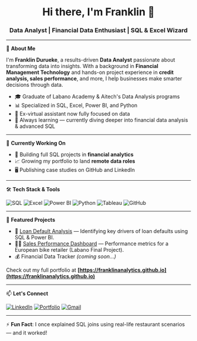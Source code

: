 <h1 align="center">Hi there, I'm Franklin 👋</h1>
<h3 align="center">Data Analyst | Financial Data Enthusiast | SQL & Excel Wizard</h3>

---

🚀 **About Me**

I'm **Franklin Durueke**, a results-driven **Data Analyst** passionate about transforming data into insights. With a background in **Financial Management Technology** and hands-on project experience in **credit analysis, sales performance**, and more, I help businesses make smarter decisions through data.

- 🎓 Graduate of Labano Academy & Aitech's Data Analysis programs
- 📊 Specialized in SQL, Excel, Power BI, and Python
- 💼 Ex-virtual assistant now fully focused on data
- 🧠 Always learning — currently diving deeper into financial data analysis & advanced SQL

---

🔭 **Currently Working On**

- 📁 Building full SQL projects in **financial analytics**
- 📈 Growing my portfolio to land **remote data roles**
- 🖥️ Publishing case studies on GitHub and LinkedIn

---

🛠 **Tech Stack & Tools**

![SQL](https://img.shields.io/badge/-SQL-informational?style=flat&logo=postgresql&logoColor=white&color=blue)
![Excel](https://img.shields.io/badge/-Excel-217346?style=flat&logo=microsoft-excel&logoColor=white)
![Power BI](https://img.shields.io/badge/-PowerBI-F2C811?style=flat&logo=powerbi&logoColor=black)
![Python](https://img.shields.io/badge/-Python-3776AB?style=flat&logo=python&logoColor=white)
![Tableau](https://img.shields.io/badge/-Tableau-E97627?style=flat&logo=tableau&logoColor=white)
![GitHub](https://img.shields.io/badge/-GitHub-181717?style=flat&logo=github&logoColor=white)

---

📌 **Featured Projects**

- 🏦 [Loan Default Analysis](https://github.com/franklinanalytics/bank-loan-default-analysis) — Identifying key drivers of loan defaults using SQL & Power BI.
- 🚴‍♂️ [Sales Performance Dashboard](https://github.com/franklinanalytics/Sales-Performance-Analysis) — Performance metrics for a European bike retailer (Labano Final Project).
- 💰 Financial Data Tracker *(coming soon…)*

Check out my full portfolio at **[https://franklinanalytics.github.io](https://franklinanalytics.github.io)**

---

📫 **Let's Connect**

[![LinkedIn](https://img.shields.io/badge/-LinkedIn-blue?style=flat&logo=linkedin&logoColor=white)](https://www.linkedin.com/in/durueke-franklin)
[![Portfolio](https://img.shields.io/badge/-Portfolio-black?style=flat&logo=github&logoColor=white)](https://franklinanalytics.github.io)
[![Gmail](https://img.shields.io/badge/-Email-D14836?style=flat&logo=gmail&logoColor=white)](mailto:duruekefranklin@gmail.com)

---

⚡ **Fun Fact**: I once explained SQL joins using real-life restaurant scenarios — and it worked!
